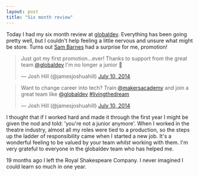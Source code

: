 ```yaml
---
layout: post
title: "Six month review"
---
```

Today I had my six month review at [globaldev]. Everything has been going
pretty well, but I couldn't help feeling a little nervous and unsure what might
be store. Turns out [Sam Barnes] had a surprise for me, promotion!

<blockquote class="twitter-tweet" lang="en"><p>Just got my first promotion...ever! Thanks to support from the great team <a href="https://twitter.com/globaldev">@globaldev</a> I&#39;m no longer a junior </p>&mdash; Josh Hill (@jamesjoshuahill) <a href="https://twitter.com/jamesjoshuahill/status/487228802872115200">July 10, 2014</a></blockquote> <script async src="//platform.twitter.com/widgets.js" charset="utf-8"></script>

<blockquote class="twitter-tweet" lang="en"><p>Want to change career into tech? Train <a href="https://twitter.com/makersacademy">@makersacademy</a> and join a great team like <a href="https://twitter.com/globaldev">@globaldev</a> <a href="https://twitter.com/hashtag/livingthedream?src=hash">#livingthedream</a></p>&mdash; Josh Hill (@jamesjoshuahill) <a href="https://twitter.com/jamesjoshuahill/status/487324599550750720">July 10, 2014</a></blockquote> <script async src="//platform.twitter.com/widgets.js" charset="utf-8"></script>

I thought that if I worked hard and made it through the first year I might
be given the nod and told: 'you're not a junior anymore'. When I worked in the
theatre industry, almost all my roles were tied to a production, so the steps
up the ladder of responsibility came when I started a new job. It's a
wonderful feeling to be valued by your team _whilst_ working with them. I'm
very grateful to everyone in the globaldev team who has helped me.

19 months ago I left the Royal Shakespeare Company. I never imagined I could
learn so much in one year.

[globaldev]: http://globaldev.co.uk
[Sam Barnes]: http://www.thesambarnes.com
